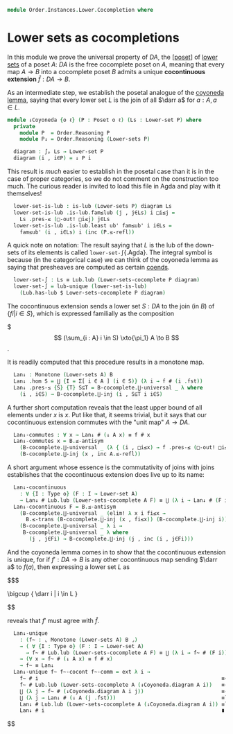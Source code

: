 <!--
```agda
open import Cat.Prelude

open import Order.Diagram.Lub.Reasoning
open import Order.Instances.Pointwise
open import Order.Instances.Lower
open import Order.Diagram.Glb
open import Order.Diagram.Lub
open import Order.Base

import Order.Reasoning
```
-->

```agda
module Order.Instances.Lower.Cocompletion where
```

# Lower sets as cocompletions

In this module we prove the universal property of $DA$, the \[[poset]] of
[lower sets] of a poset $A$: $DA$ is the free cocomplete poset on $A$,
meaning that every map $A \to B$ into a cocomplete poset $B$ admits a
unique **cocontinuous extension** $\widehat{f} : DA \to B$.

[poset]: Order.Base.html
[lower sets]: Order.Instances.Lower.html

As an intermediate step, we establish the posetal analogue of the
[coyoneda lemma], saying that every lower set $L$ is the join of all
$\darr a$ for $a : A, a \in L$.

[coyoneda lemma]: Cat.Functor.Hom.Coyoneda.html

```agda
module ↓Coyoneda {o ℓ} (P : Poset o ℓ) (Ls : Lower-set P) where
  private
    module P  = Order.Reasoning P
    module P↓ = Order.Reasoning (Lower-sets P)

  diagram : ∫ₚ Ls → Lower-set P
  diagram (i , i∈P) = ↓ P i
```

This result is _much_ easier to establish in the posetal case than it is
in the case of proper categories, so we do not comment on the
construction too much. The curious reader is invited to load this file
in Agda and play with it themselves!

```agda
  lower-set-is-lub : is-lub (Lower-sets P) diagram Ls
  lower-set-is-lub .is-lub.fam≤lub (j , j∈Ls) i □i≤j =
    Ls .pres-≤ (□-out! □i≤j) j∈Ls
  lower-set-is-lub .is-lub.least ub' fam≤ub' i i∈Ls =
    fam≤ub' (i , i∈Ls) i (inc (P.≤-refl))
```

A quick note on notation: The result saying that $L$ is the lub of the
down-sets of its elements is called `lower-set-∫`{.Agda}. The integral symbol is
because (in the categorical case) we can think of the coyoneda lemma as
saying that presheaves are computed as certain [coends].

[coends]: Cat.Diagram.Coend.html

```agda
  lower-set-∫ : Ls ≡ Lub.lub (Lower-sets-cocomplete P diagram)
  lower-set-∫ = lub-unique (lower-set-is-lub)
    (Lub.has-lub $ Lower-sets-cocomplete P diagram)
```

<!--
```agda
module
  _ {o ℓ ℓ'} {A : Poset o ℓ} {B : Poset o ℓ'}
    {⋃ : {I : Type o} (F : I → ⌞ B ⌟) → ⌞ B ⌟}
    (⋃-lubs : ∀ {I : Type o} (F : I → ⌞ B ⌟) → is-lub B F (⋃ F))
    (f : Monotone A B)
  where
  private
    module A  = Poset A
    module DA = Poset (Lower-sets A)
    module B  = Poset B
    module B-cocomplete = Lubs B ⋃-lubs
```
-->

The cocontinuous extension sends a lower set $S : DA$ to the join (in
$B$) of $\{ f i | i \in S \}$, which is expressed familially as the
composition

$$$
(\sum_{i : A} i \in S) \xto{\pi_1} A \to B
$$.

It is readily computed that this procedure results in a monotone map.

```agda
  Lan↓ : Monotone (Lower-sets A) B
  Lan↓ .hom S = ⋃ {I = Σ[ i ∈ A ] (i ∈ S)} (λ i → f # (i .fst))
  Lan↓ .pres-≤ {S} {T} S⊆T = B-cocomplete.⋃-universal _ λ where
    (i , i∈S) → B-cocomplete.⋃-inj (i , S⊆T i i∈S)
```

A further short computation reveals that the least upper bound of all
elements under $x$ is $x$. Put like that, it seems trivial, but it says
that our cocontinuous extension commutes with the "unit map" $A \to DA$.

```agda
  Lan↓-commutes : ∀ x → Lan↓ # (↓ A x) ≡ f # x
  Lan↓-commutes x = B.≤-antisym
    (B-cocomplete.⋃-universal _ (λ { (i , □i≤x) → f .pres-≤ (□-out! □i≤x) }))
    (B-cocomplete.⋃-inj (x , inc A.≤-refl))
```

A short argument whose essence is the commutativity of joins with joins
establishes that the cocontinuous extension does live up to its name:

```agda
  Lan↓-cocontinuous
    : ∀ {I : Type o} (F : I → Lower-set A)
    → Lan↓ # Lub.lub (Lower-sets-cocomplete A F) ≡ ⋃ (λ i → Lan↓ # (F i))
  Lan↓-cocontinuous F = B.≤-antisym
    (B-cocomplete.⋃-universal _ (elim! λ x i fi≤x →
      B.≤-trans (B-cocomplete.⋃-inj (x , fi≤x)) (B-cocomplete.⋃-inj i)))
    (B-cocomplete.⋃-universal _ λ i →
     B-cocomplete.⋃-universal _ λ where
       (j , j∈Fi) → B-cocomplete.⋃-inj (j , inc (i , j∈Fi)))
```

And the coyoneda lemma comes in to show that the cocontinuous extension
is unique, for if $f' : DA \to B$ is any other cocontinuous map sending
$\darr a$ to $f(a)$, then expressing a lower set $L$ as

$$$

\bigcup \{ \darr i | i \in L \}

$$

reveals that $f'$ must agree with $\widehat{f}$.

```agda
  Lan↓-unique
    : (f~ : ⌞ Monotone (Lower-sets A) B ⌟)
    → ( ∀ {I : Type o} (F : I → Lower-set A)
      → f~ # Lub.lub (Lower-sets-cocomplete A F) ≡ ⋃ (λ i → f~ # (F i)) )
    → (∀ x → f~ # (↓ A x) ≡ f # x)
    → f~ ≡ Lan↓
  Lan↓-unique f~ f~-cocont f~-comm = ext λ i →
    f~ # i                                                           ≡⟨ ap# f~ (↓Coyoneda.lower-set-∫ A i) ⟩
    f~ # Lub.lub (Lower-sets-cocomplete A (↓Coyoneda.diagram A i))   ≡⟨ f~-cocont (↓Coyoneda.diagram A i) ⟩
    ⋃ (λ j → f~ # (↓Coyoneda.diagram A i j))                         ≡⟨ ap ⋃ (funext λ j → f~-comm (j .fst) ∙ sym (Lan↓-commutes (j .fst))) ⟩
    ⋃ (λ j → Lan↓ # (↓ A (j .fst)))                                  ≡˘⟨ Lan↓-cocontinuous (↓Coyoneda.diagram A i) ⟩
    Lan↓ # Lub.lub (Lower-sets-cocomplete A (↓Coyoneda.diagram A i)) ≡˘⟨ ap# Lan↓ (↓Coyoneda.lower-set-∫ A i) ⟩
    Lan↓ # i                                                         ∎
```
$$
